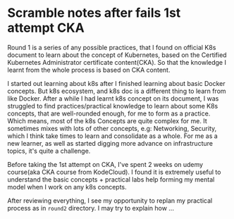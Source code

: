 # Scramble notes after fails 1st attempt CKA

Round 1 is a series of any possible practices, that I found on official K8s document to learn about the concept of Kubernetes, based on the Certified Kubernetes Administrator certificate content(CKA). So that the knowledge I learnt from the whole process is based on CKA content. 

I started out learning about k8s after I finished learning about basic Docker concepts. But k8s ecosystem, and k8s doc is a different thing to learn from like Docker. After a while I had learnt k8s concept on its document, I was struggled to find practices/practical knowledge to learn about some K8s concepts, that are well-rounded enough, for me to form as a practice. Which means, most of the k8s Concepts are quite complex for me. It sometimes mixes with lots of other concepts, e.g: Networking, Security, which I think take times to learn and consolidate as a whole. For me as a new learner, as well as started digging more advance on infrastructure topics, it's quite a challenge. 

Before taking the 1st attempt on CKA, I've spent 2 weeks on udemy course(aka CKA course from KodeCloud). I found it is extremely useful to understand the basic concepts + practical labs help forming my mental model when I work on any k8s concepts. 

After reviewing everything, I see my opportunity to replan my practical process as in `round2` directory. I may try to explain how ... 

